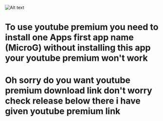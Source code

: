 ![Alt text](https://www.gstatic.com/youtube/img/promos/growth/YTP_logo_social_1200x630.png?days_since_epoch=19785)
# To use youtube premium you need to install one Apps first app name (MicroG) without installing this app your youtube premium won't work 
# Oh sorry do you want youtube premium download link don't worry check release below there i have given youtube premium link
